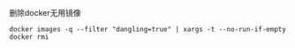 删除docker无用镜像

```
docker images -q --filter "dangling=true" | xargs -t --no-run-if-empty docker rmi
```

